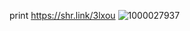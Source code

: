 print
https://shr.link/3lxou
![1000027937](https://github.com/user-attachments/assets/3f233b64-2878-4dfe-b252-7c1eb174231f)

